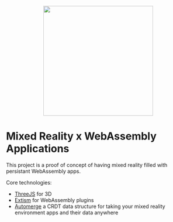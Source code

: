 
<p align="center"><img src="https://github.com/richardanaya/webaugments/assets/294042/b647f1eb-c9fc-4b8d-aef9-1214c96d6125" width="300"></p>

# Mixed Reality x WebAssembly Applications

This project is a proof of concept of having mixed reality filled with persistant WebAssembly apps.

Core technologies:
* [ThreeJS](https://threejs.org/) for 3D
* [Extism](https://extism.org/) for WebAssembly plugins
* [Automerge](https://automerge.org/) a CRDT data structure for taking your mixed reality environment apps and their data anywhere
